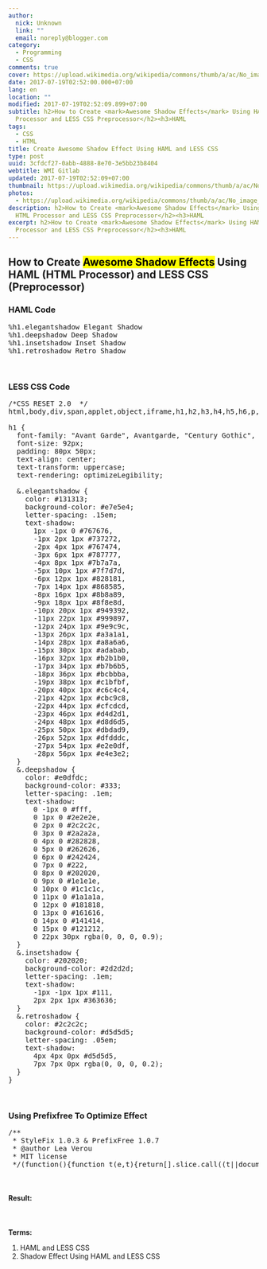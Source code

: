 ```yaml
---
author:
  nick: Unknown
  link: ""
  email: noreply@blogger.com
category:
  - Programming
  - CSS
comments: true
cover: https://upload.wikimedia.org/wikipedia/commons/thumb/a/ac/No_image_available.svg/2048px-No_image_available.svg.png
date: 2017-07-19T02:52:00.000+07:00
lang: en
location: ""
modified: 2017-07-19T02:52:09.899+07:00
subtitle: h2>How to Create <mark>Awesome Shadow Effects</mark> Using HAML HTML
  Processor and LESS CSS Preprocessor</h2><h3>HAML
tags:
  - CSS
  - HTML
title: Create Awesome Shadow Effect Using HAML and LESS CSS
type: post
uuid: 3cfdcf27-0abb-4888-8e70-3e5bb23b8404
webtitle: WMI Gitlab
updated: 2017-07-19T02:52:09+07:00
thumbnail: https://upload.wikimedia.org/wikipedia/commons/thumb/a/ac/No_image_available.svg/2048px-No_image_available.svg.png
photos:
  - https://upload.wikimedia.org/wikipedia/commons/thumb/a/ac/No_image_available.svg/2048px-No_image_available.svg.png
description: h2>How to Create <mark>Awesome Shadow Effects</mark> Using HAML
  HTML Processor and LESS CSS Preprocessor</h2><h3>HAML
excerpt: h2>How to Create <mark>Awesome Shadow Effects</mark> Using HAML HTML
  Processor and LESS CSS Preprocessor</h2><h3>HAML
---
```


<h2>How to Create <mark>Awesome Shadow Effects</mark> Using HAML (HTML Processor) and LESS CSS (Preprocessor)</h2><h3>HAML Code</h3><pre>%h1.elegantshadow Elegant Shadow<br>%h1.deepshadow Deep Shadow<br>%h1.insetshadow Inset Shadow<br>%h1.retroshadow Retro Shadow</pre><amp-iframe allowfullscreen="" frameborder="0" height="200" layout="responsive" scrolling="yes" src="https://source.l3n4r0x.cf/php/codepen.php?user=dimaslanjaka&amp;id=vmmGxz&amp;tab=html&amp;h=200" width="300"></amp-iframe><br><h3>LESS CSS Code</h3><pre>/*CSS RESET 2.0  */<br>html,body,div,span,applet,object,iframe,h1,h2,h3,h4,h5,h6,p,blockquote,pre,a,abbr,acronym,address,big,cite,code,del,dfn,em,img,ins,kbd,q,s,samp,small,strike,strong,sub,sup,tt,var,b,u,i,center,dl,dt,dd,ol,ul,li,fieldset,form,label,legend,table,caption,tbody,tfoot,thead,tr,th,td,article,aside,canvas,details,embed,figure,figcaption,footer,header,hgroup,menu,nav,output,ruby,section,summary,time,mark,audio,video{margin:0;padding:0;border:0;font-size:100%;font:inherit;vertical-align:baseline}article,aside,details,figcaption,figure,footer,header,hgroup,menu,nav,section{display:block}body{line-height:1}ol,ul{list-style:none}blockquote,q{quotes:none}blockquote:before,blockquote:after,q:before,q:after{content:'';content:none}table{border-collapse:collapse;border-spacing:0}<br><br>h1 {<br>  font-family: "Avant Garde", Avantgarde, "Century Gothic", CenturyGothic, "AppleGothic", sans-serif;<br>  font-size: 92px;<br>  padding: 80px 50px;<br>  text-align: center;<br>  text-transform: uppercase;<br>  text-rendering: optimizeLegibility;<br>  <br>  &amp;.elegantshadow {<br>    color: #131313;<br>    background-color: #e7e5e4;<br>    letter-spacing: .15em;<br>    text-shadow: <br>      1px -1px 0 #767676, <br>      -1px 2px 1px #737272, <br>      -2px 4px 1px #767474, <br>      -3px 6px 1px #787777, <br>      -4px 8px 1px #7b7a7a, <br>      -5px 10px 1px #7f7d7d, <br>      -6px 12px 1px #828181, <br>      -7px 14px 1px #868585, <br>      -8px 16px 1px #8b8a89, <br>      -9px 18px 1px #8f8e8d, <br>      -10px 20px 1px #949392, <br>      -11px 22px 1px #999897, <br>      -12px 24px 1px #9e9c9c, <br>      -13px 26px 1px #a3a1a1, <br>      -14px 28px 1px #a8a6a6, <br>      -15px 30px 1px #adabab, <br>      -16px 32px 1px #b2b1b0, <br>      -17px 34px 1px #b7b6b5, <br>      -18px 36px 1px #bcbbba, <br>      -19px 38px 1px #c1bfbf, <br>      -20px 40px 1px #c6c4c4, <br>      -21px 42px 1px #cbc9c8, <br>      -22px 44px 1px #cfcdcd, <br>      -23px 46px 1px #d4d2d1, <br>      -24px 48px 1px #d8d6d5, <br>      -25px 50px 1px #dbdad9, <br>      -26px 52px 1px #dfdddc, <br>      -27px 54px 1px #e2e0df, <br>      -28px 56px 1px #e4e3e2;<br>  }<br>  &amp;.deepshadow {<br>    color: #e0dfdc;<br>    background-color: #333;<br>    letter-spacing: .1em;<br>    text-shadow: <br>      0 -1px 0 #fff, <br>      0 1px 0 #2e2e2e, <br>      0 2px 0 #2c2c2c, <br>      0 3px 0 #2a2a2a, <br>      0 4px 0 #282828, <br>      0 5px 0 #262626, <br>      0 6px 0 #242424, <br>      0 7px 0 #222, <br>      0 8px 0 #202020, <br>      0 9px 0 #1e1e1e, <br>      0 10px 0 #1c1c1c, <br>      0 11px 0 #1a1a1a, <br>      0 12px 0 #181818, <br>      0 13px 0 #161616, <br>      0 14px 0 #141414, <br>      0 15px 0 #121212, <br>      0 22px 30px rgba(0, 0, 0, 0.9);<br>  }<br>  &amp;.insetshadow {<br>    color: #202020;<br>    background-color: #2d2d2d;<br>    letter-spacing: .1em;<br>    text-shadow: <br>      -1px -1px 1px #111, <br>      2px 2px 1px #363636;<br>  }<br>  &amp;.retroshadow {<br>    color: #2c2c2c;<br>    background-color: #d5d5d5;<br>    letter-spacing: .05em;<br>    text-shadow: <br>      4px 4px 0px #d5d5d5, <br>      7px 7px 0px rgba(0, 0, 0, 0.2);<br>  }<br>}</pre><amp-iframe allowfullscreen="" frameborder="0" height="500" layout="fixed-height" scrolling="yes" src="https://source.l3n4r0x.cf/php/codepen.php?user=dimaslanjaka&amp;id=vmmGxz&amp;tab=css&amp;h=500"></amp-iframe><br><h3>Using Prefixfree To Optimize Effect</h3><pre>/**<br> * StyleFix 1.0.3 &amp; PrefixFree 1.0.7<br> * @author Lea Verou<br> * MIT license<br> */(function(){function t(e,t){return[].slice.call((t||document).querySelectorAll(e))}if(!window.addEventListener)return;var e=window.StyleFix={link:function(t){try{if(t.rel!=="stylesheet"||t.hasAttribute("data-noprefix"))return}catch(n){return}var r=t.href||t.getAttribute("data-href"),i=r.replace(/[^\/]+$/,""),s=t.parentNode,o=new XMLHttpRequest,u;o.onreadystatechange=function(){o.readyState===4&amp;&amp;u()};u=function(){var n=o.responseText;if(n&amp;&amp;t.parentNode&amp;&amp;(!o.status||o.status&lt;400||o.status&gt;600)){n=e.fix(n,!0,t);if(i){n=n.replace(/url\(\s*?((?:"|')?)(.+?)\1\s*?\)/gi,function(e,t,n){return/^([a-z]{3,10}:|\/|#)/i.test(n)?e:'url("'+i+n+'")'});var r=i.replace(/([\\\^\$*+[\]?{}.=!:(|)])/g,"\\$1");n=n.replace(RegExp("\\b(behavior:\\s*?url\\('?\"?)"+r,"gi"),"$1")}var u=document.createElement("style");u.textContent=n;u.media=t.media;u.disabled=t.disabled;u.setAttribute("data-href",t.getAttribute("href"));s.insertBefore(u,t);s.removeChild(t);u.media=t.media}};try{o.open("GET",r);o.send(null)}catch(n){if(typeof XDomainRequest!="undefined"){o=new XDomainRequest;o.onerror=o.onprogress=function(){};o.onload=u;o.open("GET",r);o.send(null)}}t.setAttribute("data-inprogress","")},styleElement:function(t){if(t.hasAttribute("data-noprefix"))return;var n=t.disabled;t.textContent=e.fix(t.textContent,!0,t);t.disabled=n},styleAttribute:function(t){var n=t.getAttribute("style");n=e.fix(n,!1,t);t.setAttribute("style",n)},process:function(){t('link[rel="stylesheet"]:not([data-inprogress])').forEach(StyleFix.link);t("style").forEach(StyleFix.styleElement);t("[style]").forEach(StyleFix.styleAttribute)},register:function(t,n){(e.fixers=e.fixers||[]).splice(n===undefined?e.fixers.length:n,0,t)},fix:function(t,n,r){for(var i=0;i&lt;e.fixers.length;i++)t=e.fixers[i](t,n,r)||t;return t},camelCase:function(e){return e.replace(/-([a-z])/g,function(e,t){return t.toUpperCase()}).replace("-","")},deCamelCase:function(e){return e.replace(/[A-Z]/g,function(e){return"-"+e.toLowerCase()})}};(function(){setTimeout(function(){t('link[rel="stylesheet"]').forEach(StyleFix.link)},10);document.addEventListener("DOMContentLoaded",StyleFix.process,!1)})()})();(function(e){function t(e,t,r,i,s){e=n[e];if(e.length){var o=RegExp(t+"("+e.join("|")+")"+r,"gi");s=s.replace(o,i)}return s}if(!window.StyleFix||!window.getComputedStyle)return;var n=window.PrefixFree={prefixCSS:function(e,r,i){var s=n.prefix;n.functions.indexOf("linear-gradient")&gt;-1&amp;&amp;(e=e.replace(/(\s|:|,)(repeating-)?linear-gradient\(\s*(-?\d*\.?\d*)deg/ig,function(e,t,n,r){return t+(n||"")+"linear-gradient("+(90-r)+"deg"}));e=t("functions","(\\s|:|,)","\\s*\\(","$1"+s+"$2(",e);e=t("keywords","(\\s|:)","(\\s|;|\\}|$)","$1"+s+"$2$3",e);e=t("properties","(^|\\{|\\s|;)","\\s*:","$1"+s+"$2:",e);if(n.properties.length){var o=RegExp("\\b("+n.properties.join("|")+")(?!:)","gi");e=t("valueProperties","\\b",":(.+?);",function(e){return e.replace(o,s+"$1")},e)}if(r){e=t("selectors","","\\b",n.prefixSelector,e);e=t("atrules","@","\\b","@"+s+"$1",e)}e=e.replace(RegExp("-"+s,"g"),"-");e=e.replace(/-\*-(?=[a-z]+)/gi,n.prefix);return e},property:function(e){return(n.properties.indexOf(e)?n.prefix:"")+e},value:function(e,r){e=t("functions","(^|\\s|,)","\\s*\\(","$1"+n.prefix+"$2(",e);e=t("keywords","(^|\\s)","(\\s|$)","$1"+n.prefix+"$2$3",e);return e},prefixSelector:function(e){return e.replace(/^:{1,2}/,function(e){return e+n.prefix})},prefixProperty:function(e,t){var r=n.prefix+e;return t?StyleFix.camelCase(r):r}};(function(){var e={},t=[],r={},i=getComputedStyle(document.documentElement,null),s=document.createElement("div").style,o=function(n){if(n.charAt(0)==="-"){t.push(n);var r=n.split("-"),i=r[1];e[i]=++e[i]||1;while(r.length&gt;3){r.pop();var s=r.join("-");u(s)&amp;&amp;t.indexOf(s)===-1&amp;&amp;t.push(s)}}},u=function(e){return StyleFix.camelCase(e)in s};if(i.length&gt;0)for(var a=0;a&lt;i.length;a++)o(i[a]);else for(var f in i)o(StyleFix.deCamelCase(f));var l={uses:0};for(var c in e){var h=e[c];l.uses&lt;h&amp;&amp;(l={prefix:c,uses:h})}n.prefix="-"+l.prefix+"-";n.Prefix=StyleFix.camelCase(n.prefix);n.properties=[];for(var a=0;a&lt;t.length;a++){var f=t[a];if(f.indexOf(n.prefix)===0){var p=f.slice(n.prefix.length);u(p)||n.properties.push(p)}}n.Prefix=="Ms"&amp;&amp;!("transform"in s)&amp;&amp;!("MsTransform"in s)&amp;&amp;"msTransform"in s&amp;&amp;n.properties.push("transform","transform-origin");n.properties.sort()})();(function(){function i(e,t){r[t]="";r[t]=e;return!!r[t]}var e={"linear-gradient":{property:"backgroundImage",params:"red, teal"},calc:{property:"width",params:"1px + 5%"},element:{property:"backgroundImage",params:"#foo"},"cross-fade":{property:"backgroundImage",params:"url(a.png), url(b.png), 50%"}};e["repeating-linear-gradient"]=e["repeating-radial-gradient"]=e["radial-gradient"]=e["linear-gradient"];var t={initial:"color","zoom-in":"cursor","zoom-out":"cursor",box:"display",flexbox:"display","inline-flexbox":"display",flex:"display","inline-flex":"display"};n.functions=[];n.keywords=[];var r=document.createElement("div").style;for(var s in e){var o=e[s],u=o.property,a=s+"("+o.params+")";!i(a,u)&amp;&amp;i(n.prefix+a,u)&amp;&amp;n.functions.push(s)}for(var f in t){var u=t[f];!i(f,u)&amp;&amp;i(n.prefix+f,u)&amp;&amp;n.keywords.push(f)}})();(function(){function s(e){i.textContent=e+"{}";return!!i.sheet.cssRules.length}var t={":read-only":null,":read-write":null,":any-link":null,"::selection":null},r={keyframes:"name",viewport:null,document:'regexp(".")'};n.selectors=[];n.atrules=[];var i=e.appendChild(document.createElement("style"));for(var o in t){var u=o+(t[o]?"("+t[o]+")":"");!s(u)&amp;&amp;s(n.prefixSelector(u))&amp;&amp;n.selectors.push(o)}for(var a in r){var u=a+" "+(r[a]||"");!s("@"+u)&amp;&amp;s("@"+n.prefix+u)&amp;&amp;n.atrules.push(a)}e.removeChild(i)})();n.valueProperties=["transition","transition-property"];e.className+=" "+n.prefix;StyleFix.register(n.prefixCSS)})(document.documentElement);</pre><br><h4>Result:</h4><amp-iframe allowfullscreen="" frameborder="0" height="500" layout="responsive" scrolling="yes" src="https://source.l3n4r0x.cf/php/codepen.php?user=dimaslanjaka&amp;id=vmmGxz&amp;tab=result&amp;h=500" width="300"></amp-iframe><br><br><b>Terms:</b> <br><ol><li>HAML and LESS CSS</li><li>Shadow Effect Using HAML and LESS CSS</li></ol>